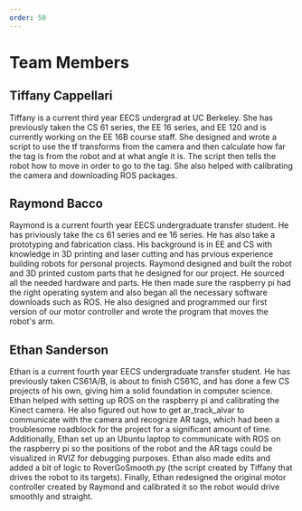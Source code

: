 ```yaml
---
order: 50
---
```


# Team Members

## Tiffany Cappellari

Tiffany is a current third year EECS undergrad at UC Berkeley. She has previously taken the CS 61 series, the EE 16 series, and EE 120 and is currently working on the EE 16B course staff.
She designed and wrote a script to use the tf transforms from the camera and then calculate how far the tag is from the robot and at what angle it is. The script then tells the robot how to move in order to go to the tag. She also helped with calibrating the camera and downloading ROS packages.

## Raymond Bacco

Raymond is a current fourth year EECS undergraduate transfer student. He has priviously take the cs 61 series and ee 16 series. He has also take a prototyping and fabrication class. His background is in EE and CS with knowledge in 3D printing and laser cutting and has prvious experience building robots for personal projects. Raymond designed and built the robot and 3D printed custom parts that he designed for our project. He sourced all the needed hardware and parts. He then made sure the raspberry pi had the right operating system and also began all the necessary software downloads such as ROS. He also designed and programmed our first version of our motor controller and wrote the program that moves the robot's arm.  

## Ethan Sanderson

Ethan is a current fourth year EECS undergraduate transfer student. He has previously taken CS61A/B, is about to finish CS61C, and has done a few CS projects of his own, giving him a solid foundation in computer science. Ethan helped with setting up ROS on the raspberry pi and calibrating the Kinect camera. He also figured out how to get ar_track_alvar to communicate with the camera and recognize AR tags, which had been a troublesome roadblock for the project for a significant amount of time. Additionally, Ethan set up an Ubuntu laptop to communicate with ROS on the raspberry pi so the positions of the robot and the AR tags could be visualized in RVIZ for debugging purposes. Ethan also made edits and added a bit of logic to RoverGoSmooth.py (the script created by Tiffany that drives the robot to its targets). Finally, Ethan redesigned the original motor controller created by Raymond and calibrated it so the robot would drive smoothly and straight. 
